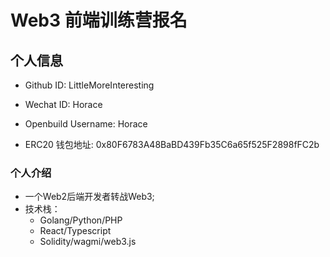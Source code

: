 # Web3 前端训练营报名

## 个人信息

* Github ID: LittleMoreInteresting

* Wechat ID: Horace

* Openbuild Username: Horace

* ERC20 钱包地址: 0x80F6783A48BaBD439Fb35C6a65f525F2898fFC2b

### 个人介绍

- 一个Web2后端开发者转战Web3;
- 技术栈：
    - Golang/Python/PHP
    - React/Typescript
    - Solidity/wagmi/web3.js


